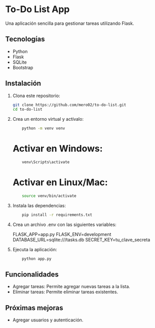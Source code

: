 # To-Do List App

Una aplicación sencilla para gestionar tareas utilizando Flask.

## Tecnologías

- Python
- Flask
- SQLite
- Bootstrap

## Instalación

1. Clona este repositorio:
   ```bash
   git clone https://github.com/mero02/to-do-list.git
   cd to-do-list
   ```
2. Crea un entorno virtual y actívalo:
    ```bash
        python -m venv venv
    ```
    # Activar en Windows:
    ```bash
        venv\Scripts\activate
    ```
    # Activar en Linux/Mac:
    ```bash
        source venv/bin/activate
    ```
3. Instala las dependencias:
    ```bash
        pip install -r requirements.txt
    ```
4. Crea un archivo .env con las siguientes variables:
    
    FLASK_APP=app.py
    FLASK_ENV=development
    DATABASE_URL=sqlite:///tasks.db
    SECRET_KEY=tu_clave_secreta

5. Ejecuta la aplicación:
    ```bash
        python app.py
    ```

## Funcionalidades
- Agregar tareas: Permite agregar nuevas tareas a la lista.
- Eliminar tareas: Permite eliminar tareas existentes.

## Próximas mejoras
- Agregar usuarios y autenticación.